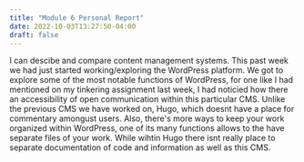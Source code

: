 ```yaml
---
title: "Module 6 Personal Report"
date: 2022-10-03T13:27:50-04:00
draft: false
---
```

I can descibe and compare content management systems. This past week we had just started working/exploring the WordPress platform. We got to explore some of the most notable functions of WordPress, for one like I had mentioned on my tinkering assignment last week, I had noticied how there an accessibility of open communication within this particular CMS. Unlike the previous CMS we have worked on, Hugo, which doesnt have a place for commentary amongust users. Also, there's more ways to keep your work organized within  WordPress, one of its many functions allows to the have separate files of your work. While wihtin Hugo there isnt really place to separate documentation of code and information as well as this CMS. 
